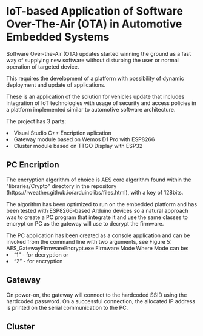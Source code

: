 <h1>IoT-based Application of Software Over-The-Air (OTA) in Automotive Embedded Systems</h1>

<p>Software Over-the-Air (OTA) updates started winning the ground as a fast way of supplying new software without disturbing the user or normal operation of targeted device.</p>
<p>This requires the development of a platform with possibility of dynamic deployment and update of applications.</p>
<p>These is an application of the solution for vehicles update that includes integration of IoT technologies with usage of security and access policies in a platform implemented similar to automotive software architecture.</p>
<p>The project has 3 parts:</p>
<li>Visual Studio C++ Encription aplication</li>
<li>Gateway module based on Wemos D1 Pro with ESP8266</li>
<li>Cluster module based on TTGO Display with ESP32</li>
<h2>PC Encription</h2>
<p>The encryption algorithm of choice is AES core algorithm found within the "libraries/Crypto" directory in the repository (https://rweather.github.io/arduinolibs/files.html), with a key of 128bits.</p>
<p>The algorithm has been optimized to run on the embedded platform and has been tested with ESP8266-based Arduino devices so a natural approach was to create a PC program that integrate it and use the same classes to encrypt on PC as the gateway will use to decrypt the firmware.</p>
The PC application has been created as a console application and can be invoked from the command line with two arguments, see Figure 5:
AES_GatewayFirmwareEncrypt.exe Firmware Mode  
Where Mode can be:
<li>“1” - for decryption or</li>
<li>“2” - for encryption</li>

<h2>Gateway</h2>
<p>On power-on, the gateway will connect to the hardcoded SSID using the hardcoded password. On a successful connection, the allocated IP address is printed on the serial communication to the PC.</p>
<h2>Cluster</h2>

